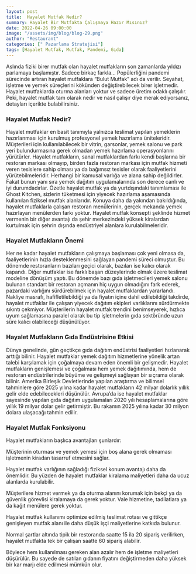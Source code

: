 ```yaml
---
layout: post
title:  Hayalet Mutfak Nedir?
summary: Hayalet Bir Mutfakta Çalışmaya Hazır Mısınız?
date: 2022-04-26 09:00:00
image: "/assets/img/blog/blog-29.png"
author: "Restaurant"
categories: [" Pazarlama Stratejisi"]
tags: [Hayalet Mutfak, Mutfak, Pandemi, Gıda]
---
```

Aslında fiziki birer mutfak olan hayalet mutfakların son zamanlarda yıldızı parlamaya başlamıştır. Sadece birkaç farkla…
Popülerliğini pandemi sürecinde artıran hayalet mutfaklara “Bulut Mutfak” adı da verilir. Seyahat, işletme ve yemek süreçlerini kökünden değiştirebilecek birer işletmedir. Hayalet mutfaklarda oturma alanları yoktur ve sadece üretim odaklı çalışılır. Peki, hayalet mutfak tam olarak nedir ve nasıl çalışır diye merak ediyorsanız, detayları içerikte bulabilirsiniz.

### Hayalet Mutfak Nedir?

Hayalet mutfaklar en basit tanımıyla yalnızca teslimat yapılan yemeklerin hazırlanması için kurulmuş profesyonel yemek hazırlama üniteleridir. Müşterileri için kullanılabilecek bir vitrin, garsonlar, yemek salonu ve park yeri bulundurmasına gerek olmadan yemek hazırlama operasyonlarını yürütürler.
Hayalet mutfakların, sanal mutfaklardan farkı kendi başlarına bir restoran markası olmayıp, birden fazla restoran markası için mutfak hizmeti veren tesislere sahip olması ya da bağımsız tesisler olarak faaliyetlerini yürütebilmeleridir.
Herhangi bir kamusal varlığa ve alana sahip değildirler. Fakat bunun yanı sıra yemek dağıtım uygulamalarında son derece canlı ve iyi durumdadırlar.
Özetle hayalet mutfak ya da yurtdışındaki tanımlaması ile Ghost Kitchen, sizlerin tüketmesi için yiyecek hazırlama aşamasında kullanılan fiziksel mutfak alanlarıdır. Konuya daha da yakından bakıldığında, hayalet mutfaklarla çalışan restoran menülerinin, gerçek mekanda yemek hazırlayan menülerden farkı yoktur. Hayalet mutfak konsepti şeklinde hizmet vermenin bir diğer avantajı da şehir merkezindeki yüksek kiralardan kurtulmak için şehrin dışında endüstriyel alanlara kurulabilmeleridir.

### Hayalet Mutfakların Önemi

Her ne kadar hayalet mutfakların çalışmaya başlaması çok yeni olmasa da, faaliyetlerinin hızla desteklenmesini sağlayan pandemi süreci olmuştur. Bu dönemde restoranların bazıları geçici olarak, bazıları ise kalıcı olarak kapandı. Diğer mutfaklar ise farklı başarı düzeylerinde olmak üzere teslimat modeline dönüşüm yaptı.
Bu dönemde bazı gıda işletmecileri yemek salonu bulunan standart bir restoran açmanın hiç uygun olmadığını fark ederek, pazardaki varlığını sürdürebilmek için hayalet mutfaklardan yararlandı. Nakliye masrafı, hafifletilebildiği ya da fiyatın içine dahil edilebildiği takdirde, hayalet mutfaklar ile çalışan yiyecek dağıtım ekipleri varlıklarını sürdürmekte sıkıntı çekmiyor.
Müşterilerin hayalet mutfak trendini benimseyerek, hızlıca uyum sağlamasına paralel olarak bu tip işletmelerin gıda sektöründe uzun süre kalıcı olabileceği düşünülüyor.

### Hayalet Mutfakların Gıda Endüstrisine Etkisi

Dünya genelinde, gün geçtikçe gıda dağıtım endüstrisi faaliyetleri hızlanarak arttığı bilinir. Hayalet mutfaklar yemek dağıtım hizmetlerine yönelik artan talebi karşılamak için çoğalmaya devam eden önemli bir gelişmedir. Hayalet mutfakların genişlemesi ve çoğalması hem yemek dağıtımında, hem de restoran endüstrilerinde büyüme ve gelişmeyi sağlayan bir sıçrama olarak bilinir.
Amerika Birleşik Devletlerinde yapılan araştırma ve bilimsel tahminlere göre 2025 yılına kadar hayalet mutfakların 42 milyar dolarlık yıllık gelir elde edebilecekleri düşünülür. Avrupa’da ise hayalet mutfaklar sayesinde yapılan gıda dağıtım uygulamaları 2020 yılı hesaplamalarına göre yıllık 19 milyar dolar gelir getirmiştir. Bu rakamın 2025 yılına kadar 30 milyon dolara ulaşacağı tahmin edilir.

### Hayalet Mutfak Fonksiyonu

Hayalet mutfakların başlıca avantajları şunlardır:

Müşterinin oturması ve yemek yemesi için boş alana gerek olmaması işletmenin kiradan tasarruf etmesini sağlar.

Hayalet mutfak varlığının sağladığı fiziksel konum avantajı daha da önemlidir. Bu yüzden de hayalet mutfaklar kiralama maliyetleri daha da ucuz alanlarda kurulabilir.

Müşterilere hizmet vermek ya da oturma alanını korumak için bekçi ya da güvenlik görevlisi kiralamaya da gerek yoktur.
Vale hizmetine, tadilatlara ya da kağıt menülere gerek yoktur.

Hayalet mutfak kullanımı optimize edilmiş teslimat rotası ve gittikçe genişleyen mutfak alanı ile daha düşük işçi maliyetlerine katkıda bulunur.

Normal şartlar altında tipik bir restoranda saatte 15 ila 20 sipariş verilirken, hayalet mutfakta tek bir çalışan saatte 60 sipariş alabilir.

Böylece hem kullanılması gereken alan azalır hem de işletme maliyetleri düşürülür. Bu sayede de satılan gıdanın fiyatını değiştirmeden daha yüksek bir kar marjı elde edilmesi mümkün olur.